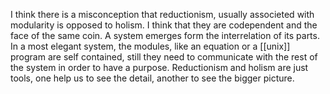 I think there is a misconception that reductionism, usually associeted with modularity is opposed to holism.
I think that they are codependent and the face of the same coin. A system emerges form the interrelation of its parts.
In a most elegant system, the modules, like an equation or a [[unix]] program are self contained, still they need to communicate with the rest of the system in order to have a purpose. 
Reductionism and holism are just tools, one help us to see the detail, another to see the bigger picture.

